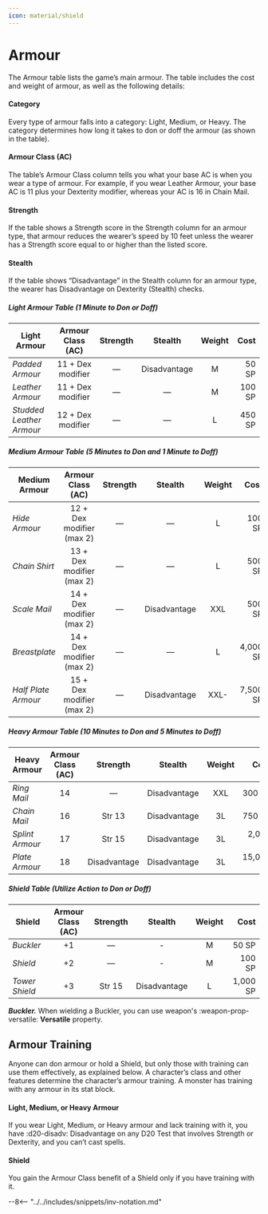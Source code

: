 ```yaml
---
icon: material/shield
---
```


# Armour

The Armour table lists the game’s main armour. The table includes the cost and weight of armour, as well as the following details:

#### Category

Every type of armour falls into a category: Light, Medium, or Heavy. The category determines how long it takes to don or doff the armour (as shown in the table).

#### Armour Class (AC)

The table’s Armour Class column tells you what your base AC is when you wear a type of armour. For example, if you wear Leather Armour, your base AC is 11 plus your Dexterity modifier, whereas your AC is 16 in Chain Mail.

#### Strength

If the table shows a Strength score in the Strength column for an armour type, that armour reduces the wearer’s speed by 10 feet unless the wearer has a Strength score equal to or higher than the listed score.

#### Stealth

If the table shows “Disadvantage” in the Stealth column for an armour type, the wearer has Disadvantage on Dexterity (Stealth) checks.

##### Light Armour Table (1 Minute to Don or Doff)

| Light Armour | Armour Class (AC) | Strength | Stealth | Weight | Cost |
|---|:-:|:-:|:-:|:-:|--:|
| *Padded Armour* | 11 + Dex modifier | — | Disadvantage | M | 50 SP |
| *Leather Armour* | 11 + Dex modifier | — | — | M | 100 SP |
| *Studded Leather Armour* | 12 + Dex modifier | — | — | L | 450 SP |

##### Medium Armour Table (5 Minutes to Don and 1 Minute to Doff)

| Medium Armour | Armour Class (AC) | Strength | Stealth | Weight | Cost |
|---|:-:|:-:|:-:|:-:|--:|
| *Hide Armour* | 12 + Dex modifier (max 2) | — | — | L | 100 SP |
| *Chain Shirt* | 13 + Dex modifier (max 2) | — | — | L | 500 SP |
| *Scale Mail* | 14 + Dex modifier (max 2) | — | Disadvantage | XXL | 500 SP |
| *Breastplate* | 14 + Dex modifier (max 2) | — | — | L | 4,000 SP |
| *Half Plate Armour* | 15 + Dex modifier (max 2) | — | Disadvantage | XXL- | 7,500 SP |

##### Heavy Armour Table (10 Minutes to Don and 5 Minutes to Doff)

| Heavy Armour | Armour Class (AC) | Strength | Stealth | Weight | Cost |
|---|:-:|:-:|:-:|:-:|--:|
| *Ring Mail* | 14 | — | Disadvantage | XXL | 300 SP |
| *Chain Mail* | 16 | Str 13 | Disadvantage | 3L | 750 SP |
| *Splint Armour* | 17 | Str 15 | Disadvantage | 3L | 2,000 SP |
| *Plate Armour* | 18 | Disadvantage | Disadvantage | 3L | 15,000 SP |

##### Shield Table (Utilize Action to Don or Doff)

| Shield  | Armour Class (AC) | Strength | Stealth | Weight | Cost |
|---|:-:|:-:|:-:|:-:|--:|
| *Buckler* | +1 | — | - | M | 50 SP |
| *Shield* | +2 | — | - | M | 100 SP |
| *Tower Shield* | +3 | Str 15 | Disadvantage | L | 1,000 SP |

***Buckler.*** When wielding a Buckler, you can use weapon's :weapon-prop-versatile: **Versatile** property.

## Armour Training

Anyone can don armour or hold a Shield, but only those with training can use them effectively, as explained below. A character’s class and other features determine the character’s armour training. A monster has training with any armour in its stat block.

#### Light, Medium, or Heavy Armour

If you wear Light, Medium, or Heavy armour and lack training with it, you have :d20-disadv: Disadvantage on any D20 Test that involves Strength or Dexterity, and you can’t cast spells.

#### Shield

You gain the Armour Class benefit of a Shield only if you have training with it.


--8<-- "../../includes/snippets/inv-notation.md"